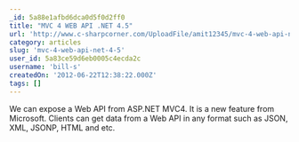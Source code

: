 ```yaml
---
_id: 5a88e1afbd6dca0d5f0d2ff0
title: "MVC 4 WEB API .NET 4.5"
url: 'http://www.c-sharpcorner.com/UploadFile/amit12345/mvc-4-web-api-net-4-5/'
category: articles
slug: 'mvc-4-web-api-net-4-5'
user_id: 5a83ce59d6eb0005c4ecda2c
username: 'bill-s'
createdOn: '2012-06-22T12:38:22.000Z'
tags: []
---
```


We can expose a Web API from ASP.NET MVC4. It is a new feature from Microsoft. Clients can get data from a Web API in any format such as JSON, XML, JSONP, HTML and etc.
